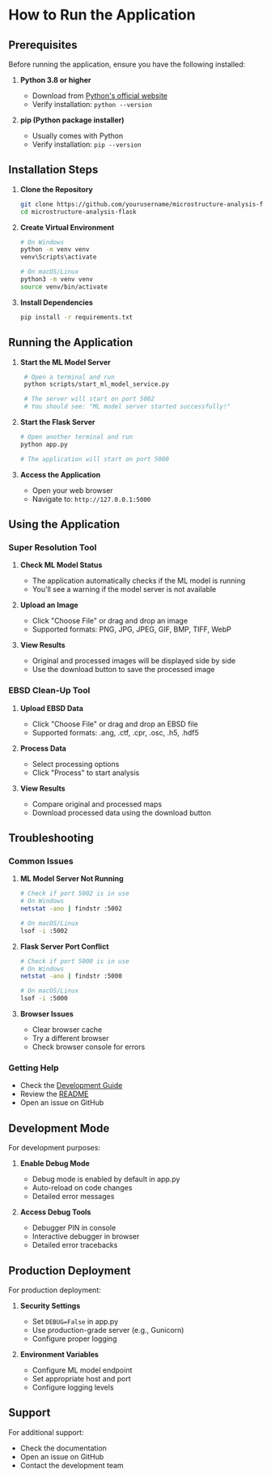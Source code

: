 # How to Run the Application

## Prerequisites

Before running the application, ensure you have the following installed:

1. **Python 3.8 or higher**
   - Download from [Python's official website](https://www.python.org/downloads/)
   - Verify installation: `python --version`

2. **pip (Python package installer)**
   - Usually comes with Python
   - Verify installation: `pip --version`

## Installation Steps

1. **Clone the Repository**
   ```bash
   git clone https://github.com/yourusername/microstructure-analysis-flask.git
   cd microstructure-analysis-flask
   ```

2. **Create Virtual Environment**
   ```bash
   # On Windows
   python -m venv venv
   venv\Scripts\activate

   # On macOS/Linux
   python3 -m venv venv
   source venv/bin/activate
   ```

3. **Install Dependencies**
   ```bash
   pip install -r requirements.txt
   ```

## Running the Application

1. **Start the ML Model Server**
   ```bash
    # Open a terminal and run
    python scripts/start_ml_model_service.py
   
    # The server will start on port 5002
    # You should see: "ML model server started successfully!"
   ```

2. **Start the Flask Server**
   ```bash
   # Open another terminal and run
   python app.py
   
   # The application will start on port 5000
   ```

3. **Access the Application**
   - Open your web browser
   - Navigate to: `http://127.0.0.1:5000`

## Using the Application

### Super Resolution Tool

1. **Check ML Model Status**
   - The application automatically checks if the ML model is running
   - You'll see a warning if the model server is not available

2. **Upload an Image**
   - Click "Choose File" or drag and drop an image
   - Supported formats: PNG, JPG, JPEG, GIF, BMP, TIFF, WebP

3. **View Results**
   - Original and processed images will be displayed side by side
   - Use the download button to save the processed image

### EBSD Clean-Up Tool

1. **Upload EBSD Data**
   - Click "Choose File" or drag and drop an EBSD file
   - Supported formats: .ang, .ctf, .cpr, .osc, .h5, .hdf5

2. **Process Data**
   - Select processing options
   - Click "Process" to start analysis

3. **View Results**
   - Compare original and processed maps
   - Download processed data using the download button

## Troubleshooting

### Common Issues

1. **ML Model Server Not Running**
   ```bash
   # Check if port 5002 is in use
   # On Windows
   netstat -ano | findstr :5002
   
   # On macOS/Linux
   lsof -i :5002
   ```

2. **Flask Server Port Conflict**
   ```bash
   # Check if port 5000 is in use
   # On Windows
   netstat -ano | findstr :5000
   
   # On macOS/Linux
   lsof -i :5000
   ```

3. **Browser Issues**
   - Clear browser cache
   - Try a different browser
   - Check browser console for errors

### Getting Help

- Check the [Development Guide](DevelopmentGuide.md)
- Review the [README](README.md)
- Open an issue on GitHub

## Development Mode

For development purposes:

1. **Enable Debug Mode**
   - Debug mode is enabled by default in app.py
   - Auto-reload on code changes
   - Detailed error messages

2. **Access Debug Tools**
   - Debugger PIN in console
   - Interactive debugger in browser
   - Detailed error tracebacks

## Production Deployment

For production deployment:

1. **Security Settings**
   - Set `DEBUG=False` in app.py
   - Use production-grade server (e.g., Gunicorn)
   - Configure proper logging

2. **Environment Variables**
   - Configure ML model endpoint
   - Set appropriate host and port
   - Configure logging levels

## Support

For additional support:
- Check the documentation
- Open an issue on GitHub
- Contact the development team 